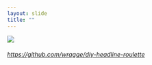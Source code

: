 ```yaml
---
layout: slide
title: ""
---
```



<section>
<a class="" href="https://github.com/wragge/diy-headline-roulette"><img class="rotate-right" src="{{ site.baseurl }}/assets/images/diy-headline.png"></a>
<h6 class="rotate-right"><a class="external" href="https://github.com/wragge/diy-headline-roulette">https://github.com/wragge/diy-headline-roulette</a></h6>
</section>